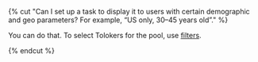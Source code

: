 {% cut "Can I set up a task to display it to users with certain demographic and geo parameters? For example, “US only, 30–45 years old”." %}

You can do that. To select Tolokers for the pool, use [filters](../../../../guide/concepts/filters.md).

{% endcut %}